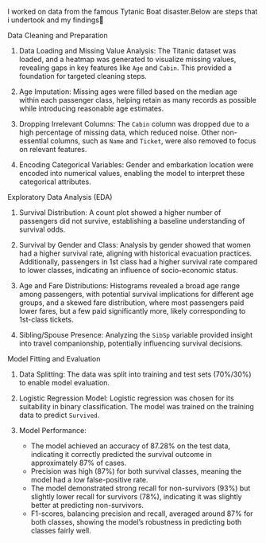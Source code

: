 I worked on data from the famous Tytanic Boat disaster.Below are steps that i undertook and my findings🔔

Data Cleaning and Preparation
1. Data Loading and Missing Value Analysis: The Titanic dataset was loaded, and a heatmap was generated to visualize missing values, revealing gaps in key features like `Age` and `Cabin`. This provided a foundation for targeted cleaning steps.

2. Age Imputation: Missing ages were filled based on the median age within each passenger class, helping retain as many records as possible while introducing reasonable age estimates.

3. Dropping Irrelevant Columns: The `Cabin` column was dropped due to a high percentage of missing data, which reduced noise. Other non-essential columns, such as `Name` and `Ticket`, were also removed to focus on relevant features.

4. Encoding Categorical Variables: Gender and embarkation location were encoded into numerical values, enabling the model to interpret these categorical attributes.

 Exploratory Data Analysis (EDA)
1. Survival Distribution: A count plot showed a higher number of passengers did not survive, establishing a baseline understanding of survival odds.

2. Survival by Gender and Class: Analysis by gender showed that women had a higher survival rate, aligning with historical evacuation practices. Additionally, passengers in 1st class had a higher survival rate compared to lower classes, indicating an influence of socio-economic status.

3. Age and Fare Distributions: Histograms revealed a broad age range among passengers, with potential survival implications for different age groups, and a skewed fare distribution, where most passengers paid lower fares, but a few paid significantly more, likely corresponding to 1st-class tickets.

4. Sibling/Spouse Presence: Analyzing the `SibSp` variable provided insight into travel companionship, potentially influencing survival decisions.

Model Fitting and Evaluation
1. Data Splitting: The data was split into training and test sets (70%/30%) to enable model evaluation.

2. Logistic Regression Model: Logistic regression was chosen for its suitability in binary classification. The model was trained on the training data to predict `Survived`.

3. Model Performance:
   - The model achieved an accuracy of 87.28% on the test data, indicating it correctly predicted the survival outcome in approximately 87% of cases.
   - Precision was high (87%) for both survival classes, meaning the model had a low false-positive rate.
   - The model demonstrated strong recall for non-survivors (93%) but slightly lower recall for survivors (78%), indicating it was slightly better at predicting non-survivors.
   - F1-scores, balancing precision and recall, averaged around 87% for both classes, showing the model’s robustness in predicting both classes fairly well.
